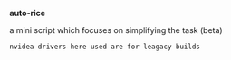 **auto-rice**

a mini script which focuses on simplifying the task (beta)

`nvidea drivers here used are for leagacy builds`
